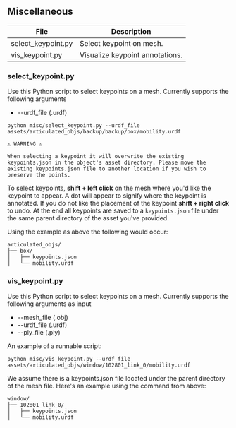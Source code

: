 ## Miscellaneous
| File       | Description                          |
   |------------|--------------------------------------|
   | select_keypoint.py   | Select keypoint on mesh. |
   | vis_keypoint.py   | Visualize keypoint annotations. |

### select_keypoint.py

Use this Python script to select keypoints on a mesh. Currently supports the following arguments

- --urdf_file (.urdf)

```
python misc/select_keypoint.py --urdf_file assets/articulated_objs/backup/backup/box/mobility.urdf
```

    ⚠️ WARNING ⚠️
    
    When selecting a keypoint it will overwrite the existing keypoints.json in the object's asset directory. Please move the existing keypoints.json file to another location if you wish to preserve the points.


To select keypoints, **shift + left click** on the mesh where you'd like the keypoint to appear. A dot will appear to signify where the keypoint is annotated. If you do not like the placement of the keypoint **shift + right click** to undo. At the end all keypoints are saved to a `keypoints.json` file under the same parent directory of the asset you've provided. 

Using the example as above the following would occur:

```
articulated_objs/
├── box/
│   ├── keypoints.json
│   └── mobility.urdf
```

### vis_keypoint.py

Use this Python script to select keypoints on a mesh. Currently supports the following arguments as input

- --mesh_file (.obj) 
- --urdf_file (.urdf)
- --ply_file (.ply)



An example of a runnable script:
```
python misc/vis_keypoint.py --urdf_file assets/articulated_objs/window/102801_link_0/mobility.urdf
```
We assume there is a keypoints.json file located under the parent directory of the mesh file. Here's an example using the command from above:

```
window/
├── 102801_link_0/
│   ├── keypoints.json
│   └── mobility.urdf
```